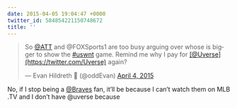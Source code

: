 ```yaml
---
date: 2015-04-05 19:04:47 +0000
twitter_id: 584854221150748672
title: ''
---
```


<blockquote class="twitter-tweet"><p lang="en" dir="ltr">So <a href="https://twitter.com/ATT?ref_src=twsrc%5Etfw">@ATT</a> and @FOXSports1 are too busy arguing over whose is bigger to show the <a href="https://twitter.com/hashtag/uswnt?src=hash&amp;ref_src=twsrc%5Etfw">#uswnt</a> game. Remind me why I pay for <a href="https://twitter.com/Uverse?ref_src=twsrc%5Etfw">[@Uverse](https://twitter.com/Uverse)</a> again?</p>&mdash; Evan Hildreth 🔰 (@oddEvan) <a href="https://twitter.com/oddEvan/status/584477357777391616?ref_src=twsrc%5Etfw">April 4, 2015</a></blockquote>
<script async src="https://platform.twitter.com/widgets.js" charset="utf-8"></script>

No, if I stop being a [@Braves](https://twitter.com/Braves) fan, it’ll be because I can’t watch them on MLB .TV and I don’t have @uverse because 

